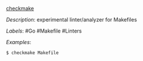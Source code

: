 [checkmake](https://github.com/mrtazz/checkmake)

*Description*: experimental linter/analyzer for Makefiles

*Labels*: #Go #Makefile #Linters

*Examples*:

```bash
$ checkmake Makefile
```

